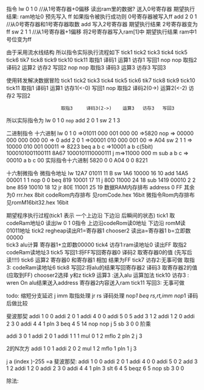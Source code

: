 指令 
lw 0 1 0 //从1号寄存器+0偏移 读出ram里的数据? 送入0号寄存器
期望执行结果: ram地址0 预先写入 ff 如果指令被执行成功则 0号寄存器被写入ff
add 2 0 1 //从0号寄存器和1号寄存器取数 add 写入2号寄存器
期望执行结果 2号寄存器变为ff
sw 2 1 1 //从1号寄存器+1偏移 将2号寄存器写入ram[1]中 
期望执行结果 ram中1号位变为ff

由于采用流水线结构 所以指令实际执行流程如下
tick1   tick2  tick3    tick4  tick5 tick6  tik7   tick8  tick9 tick10 tick11
取指1   译码1   运算1    访存1  写回1
        nop
                nop
                        取指2  译码2  运算2   访存2  写回2
                               nop
                                     nop
                                             取指3   译码3  运算3  访存3  写回3


使用转发解决数据冒险
tick1   tick2  tick3    tick4     tick5       tick6   tik7   tick8  tick9 tick10 tick11
取指1   译码1   运算1   访存1(<-0) 写回1
        nop
               取指2   译码2(0->)  运算2(<-2)   访存2   写回2

                        取指3     译码3(2->)    运算3   访存3   写回3
                   
所以实际指令为
lw 0 1 0
`nop`
add 2 0 1
sw 2 1 3        

二进制指令                          十六进制
lw 0 1 0 =>01011 000 001 000 00  =>5820
nop => 00000 000 000 000 00    => 0
add 2 0 1 =>00001 010 000 001 00  => A04
sw 2 1 1 => 10000 010 001 00011   => 8223
beq a b c =>10001 a   b    c(5bit)   
1000101001100111  8A67
1000101110000111 
j       m=>11000 000       m
sub a b c => 00010 a b c 00
实际指令十六进制
5820 0 0 A04 0 0 8221

十六制微指令   微指令地址
lw 12A7    01011   11   B
sw 1A6     10000   16   10
add 14A5   00001   1    1
nop 0      0
beq 819    10001   17   11
j   80D    11000   24   18
sub 1419   00010   2    2
bne 859    10010   18   12
jr  80E    11001   25   19
数据RAM内存排布 address 0  FF  其余为0   rrr.hex  8bit
codeRom内存排布 见romCode.hex    16bit
微指令Rom内存排布 见romM16bit32.hex   16bit


期望程序执行过程(tick1 表示 一个上边沿 下边沿 后瞬间的状态)
tick1 取codeRam地址0  读出lw 0 1 0指令  上边沿codeRom读0地址 下边沿 romM读01011地址 
tick2 regheap读出R1=寄存器1 chooser2 读出a=寄存器1 b=立即数00000   
tick3 alu计算 寄存器1+立即数00000
tick4 访存1:ram读地址0 读出FF    取指2 codeRam读地址3
tick5 写回1:将FF写回寄存器0    译码2 取寄存器0的值  (先写后读!!!!)
tick6 运算2 寄存器0 和寄存器1 相加  结果为FF
tick7 访存2:无事可做 取指3: codeRam读地址6
tick8 写回2:将alu的结果写回寄存器2     译码3 取寄存器2的值(应取到FF)    chooser2选择 y和z
tick9 运算3 :送入alu 运算加法
tick10 访存3 : wren On  alu结果送入address    寄存器2内容送入ram
tick11 写回3: 无事可做


todo:
缩短分支延迟
j imm 取指处理 
jr rs 译码处理 nop*1
beq rs,rt,imm nop*1 译码后做比较


斐波那契
addi 1 0 0
addi 2 0 1
addi 4 0 0
addi 5 0 5
add 3 1 2
addi 1 2 0
addi 2 3 0
addi 4 4 1
pln 3
beq 4 5 14
nop
nop
j 5
sb 3 0 0
阶乘

addi 3 0 1
addi 2 0 1
addi 1 1 1
mul 0 1 2
mflo 2
pln 2
j 3

2的N次方
addi 1 0 1
addi 2 0 2
mul 1 2
mflo 1
pln 1
j 3


j a
(index )-255 =a
斐波那契:
addi 1 0 0
addi 2 0 1
addi 4 0 0
addi 5 0 2
add 3 1 2
addi 1 2 0
addi 2 3 0
addi 4 4 1
pln 3
slt 6 4 5
beqz 6 5
nop
sb 3 0 0

除法:

